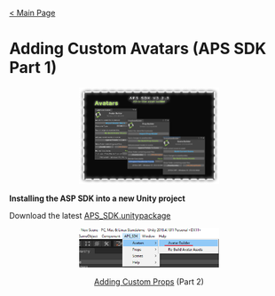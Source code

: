 [< Main Page](index.md)

# Adding Custom Avatars (APS SDK Part 1)

<p align="center">
  <a href="img/aps sdk avatar builder main.png">
     <img width="50%" height="15%" src="img/aps sdk avatar builder main.png">
  </a>
</p>

**Installing the ASP SDK into a new Unity project**

Download the latest [APS_SDK.unitypackage](https://github.com/guiglass/LUXOR/blob/gh-pages/APS_SDK.unitypackage?raw=true)


<p align="center">
  <a href="img/avatar menu.png">
     <img width="50%" height="15%" src="img/avatar menu.png">
  </a>
</p>


<p align="center">
  <a href="apssdk_part2.md">Adding Custom Props</a> (Part 2)
</p>
